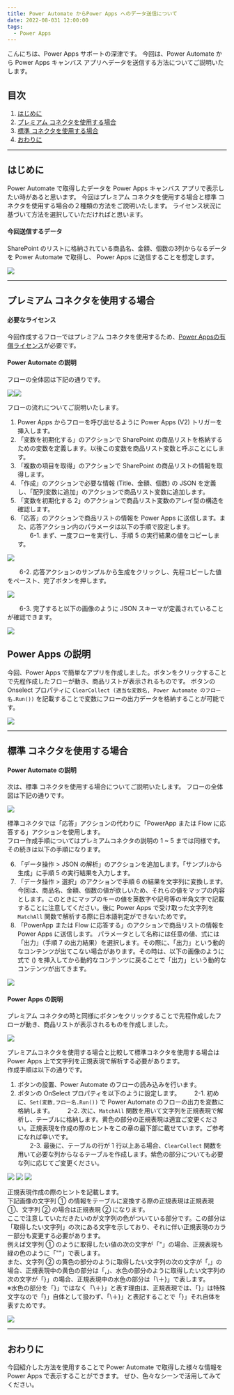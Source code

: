 ```yaml
---
title: Power Automate からPower Apps へのデータ送信について
date: 2022-08-031 12:00:00
tags:
  - Power Apps
---
```


こんにちは、Power Apps サポートの深津です。
今回は、Power Automate から Power Apps キャンバス アプリへデータを送信する方法についてご説明いたします。

<!-- more -->
## 目次

1. [はじめに](#anchor-intro)
2. [プレミアム コネクタを使用する場合](#anchor-premium-connecter)
3. [標準 コネクタを使用する場合](#anchor-standard-connecter)
4. [おわりに](#anchor-finish)

<a id='anchor-Intro'></a>

---

## はじめに

Power Automate で取得したデータを Power Apps キャンバス アプリで表示したい時があると思います。
今回はプレミアム コネクタを使用する場合と標準 コネクタを使用する場合の２種類の方法をご説明いたします。
ライセンス状況に基づいて方法を選択していただければと思います。

#### 今回送信するデータ

SharePoint のリストに格納されている商品名、金額、個数の3列からなるデータを Power Automate で取得し、 Power Apps に送信することを想定します。

![](./Send_data_from_automate_to_apps/sample_sharepoint_list.PNG)  

---

<a id='anchor-premium-connecter'></a>

## プレミアム コネクタを使用する場合

#### 必要なライセンス

今回作成するフローではプレミアム コネクタを使用するため、[Power Appsの有償ライセンス](https://powerapps.microsoft.com/ja-jp/pricing/)が必要です。  

#### Power Automate の説明

フローの全体図は下記の通りです。

![](./Send_data_from_automate_to_apps/premium_connecter_flow_1.PNG)![](./Send_data_from_automate_to_apps/premium_connecter_flow_2.PNG)

フローの流れについてご説明いたします。

1. Power Apps からフローを呼び出せるように Power Apps (V2) トリガーを挿入します。
2. 「変数を初期化する」のアクションで SharePoint の商品リストを格納するための変数を定義します。以後この変数を商品リスト変数と呼ぶことにします。
3. 「複数の項目を取得」のアクションで SharePoint の商品リストの情報を取得します。
4. 「作成」のアクションで必要な情報 (Title、金額、個数) の JSON を定義し、「配列変数に追加」のアクションで商品リスト変数に追加します。
5. 「変数を初期化する 2」のアクションで商品リスト変数のアレイ型の構造を確認します。
6. 「応答」のアクションで商品リストの情報を Power Apps に送信します。また、応答アクション内のパラメータは以下の手順で設定します。  
　　6-1. まず、一度フローを実行し、手順 5 の実行結果の値をコピーします。

![](./Send_data_from_automate_to_apps/item_array.PNG)

　　6-2. 応答アクションのサンプルから生成をクリックし、先程コピーした値をペースト、完了ボタンを押します。

![](./Send_data_from_automate_to_apps/outou_parameter.PNG)

　　6-3. 完了すると以下の画像のように JSON スキーマが定義されていることが確認できます。

![](./Send_data_from_automate_to_apps/outou_flow.PNG)

## Power Apps の説明

今回、Power Apps で簡単なアプリを作成しました。ボタンをクリックすることで先程作成したフローが動き、商品リストが表示されるものです。
ボタンの Onselect プロパティに `ClearCollect (適当な変数名, Power Automate のフロー名.Run())` を記載することで変数にフローの出力データを格納することが可能です。

![](./Send_data_from_automate_to_apps/powerapps_result.PNG)

<a id='anchor-standard-connecter'></a>

---

## 標準 コネクタを使用する場合

#### Power Automate の説明

次は、標準 コネクタを使用する場合についてご説明いたします。
フローの全体図は下記の通りです。

![](./Send_data_from_automate_to_apps/standard_connecter_flow.PNG)

標準コネクタでは「応答」アクションの代わりに「PowerApp または Flow に応答する」アクションを使用します。  
フロー作成手順についてはプレミアムコネクタの説明の 1 ~ 5 までは同様です。その続きは以下の手順になります。  

6. 「データ操作 > JSON の解析」のアクションを追加します。「サンプルから生成」に手順 5 の実行結果を入力します。
7. 「データ操作 > 選択」のアクションで手順 6 の結果を文字列に変換します。今回は、商品名、金額、個数の値が欲しいため、それらの値をマップの内容とします。このときにマップのキーの値を英数字や記号等の半角文字で記載することに注意してください。後に Power Apps で受け取った文字列を `MatchAll` 関数で解析する際に日本語判定ができないためです。
8. 「PowerApp または Flow に応答する」のアクションで商品リストの情報を Power Apps に送信します。
パラメータとして名称には任意の値、式には「出力」（手順 7 の出力結果）を選択します。その際に、「出力」という動的なコンテンツが出てこない場合があります。その時は、以下の画像のように式で () を挿入してから動的なコンテンツに戻ることで「出力」という動的なコンテンツが出てきます。

![](./Send_data_from_automate_to_apps/outou_standard_point.PNG)

#### Power Apps の説明

プレミアム コネクタの時と同様にボタンをクリックすることで先程作成したフローが動き、商品リストが表示されるものを作成しました。

![](./Send_data_from_automate_to_apps/powerapps_result.PNG)

プレミアムコネクタを使用する場合と比較して標準コネクタを使用する場合は Power Apps 上で文字列を正規表現で解析する必要があります。  
作成手順は以下の通りです。

1. ボタンの設置、Power Automate のフローの読み込みを行います。
2. ボタンの OnSelect プロパティを以下のように設定します。
　　2-1. 初めに、`Set(変数,フロー名.Run())` で Power Automate のフローの出力を変数に格納します。
　　2-2. 次に、`MatchAll` 関数を用いて文字列を正規表現で解析し、テーブルに格納します。黄色の部分の正規表現は適宜ご変更ください。正規表現を作成の際のヒントをこの章の最下部に載せています。ご参考になれば幸いです。  
　　2-3. 最後に、テーブルの行が 1 行以上ある場合、`ClearCollect` 関数を用いて必要な列からなるテーブルを作成します。紫色の部分についても必要な列に応じてご変更ください。

![](./Send_data_from_automate_to_apps/standard_botton_onselect_1.PNG)
![](./Send_data_from_automate_to_apps/standard_botton_onselect_2.PNG)
![](./Send_data_from_automate_to_apps/standard_botton_onselect_3.PNG)

正規表現作成の際のヒントを記載します。  
下記画像の文字列 ① の情報をテーブルに変換する際の正規表現は正規表現①、文字列 ② の場合は正規表現 ② になります。  
ここで注意していただきたいのが文字列の色がついている部分です。この部分は「取得したい文字列」の次にある文字を示しており、それに伴い正規表現のカラー部分も変更する必要があります。  
例えば文字列 ① のように取得したい値の次の文字が「"」の場合、正規表現も緑の色のように「""」で表します。  
また、文字列 ② の黄色の部分のように取得したい文字列の次の文字が「,」の場合、正規表現中の黄色の部分は「,」、水色の部分のように取得したい文字列の次の文字が「}」の場合、正規表現中の水色の部分は「\＋}」で表します。  
※水色の部分を「}」ではなく「\＋}」と表す理由は、正規表現では、「}」は特殊文字なので「}」自体として扱わず、「\＋}」と表記することで「}」それ自体を表すためです。  

![](./Send_data_from_automate_to_apps/seikihyougen_hint.PNG)

---

<a id='anchor-finish'></a>

## おわりに

今回紹介した方法を使用することで Power Automate で取得した様々な情報を Power Apps で表示することができます。
ぜひ、色々なシーンで活用してみてください。
